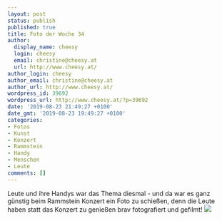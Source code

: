 ```yaml
---
layout: post
status: publish
published: true
title: Foto der Woche 34
author:
  display_name: cheesy
  login: cheesy
  email: christine@cheesy.at
  url: http://www.cheesy.at/
author_login: cheesy
author_email: christine@cheesy.at
author_url: http://www.cheesy.at/
wordpress_id: 39692
wordpress_url: http://www.cheesy.at/?p=39692
date: '2019-08-23 21:49:27 +0100'
date_gmt: '2019-08-23 19:49:27 +0100'
categories:
- Fotos
- Kunst
- Konzert
- Rammstein
- Handy
- Menschen
- Leute
comments: []
---
```

Leute und ihre Handys war das Thema diesmal - und da war es ganz günstig beim Rammstein Konzert ein Foto zu schießen, denn die Leute haben statt das Konzert zu genießen brav fotografiert und gefilmt!
[![](http://www.cheesy.at/wp-content/uploads/34-52.-People-and-their-phones.jpg)](http://www.cheesy.at/fotos/spiele/projekt365-und-andere-projekte/project-52-wochen-in-2019/)
